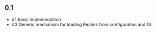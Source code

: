 ## 0.1

* #1 Basic implementation
* #3 Generic mechanism for loading Realms from configuration and DI